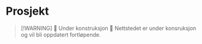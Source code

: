 # Prosjekt

> [!WARNING] 🚧 Under konstruksjon 🚧
> Nettstedet er under konsruksjon og vil bli oppdatert fortløpende.